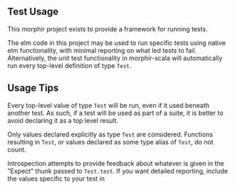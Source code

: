 ## Test Usage

This morphir project exists to provide a framework for running tests.

The elm code in this project may be used to run specific tests using native elm functionality, with minimal reporting on what led tests to fail. Alternatively, the unit test functionality in morphir-scala will automatically run every top-level definition of type `Test`.

## Usage Tips

Every top-level value of type `Test` will be run, even if it used beneath another test. As such, if a test will be used as part of a suite, it is better to avoid declaring it as a top level result. 

Only values declared explicitly as type `Test` are considered. Functions resulting in `Test`, or values declared as some type alias of `Test`, do not count.

Introspection attempts to provide feedback about whatever is given in the "Expect" thunk passed to `Test.test`. If you want detailed reporting, include the values specific to your test in 